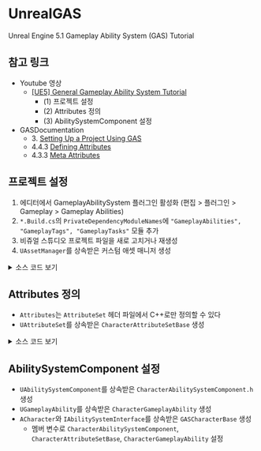 # UnrealGAS
Unreal Engine 5.1 Gameplay Ability System (GAS) Tutorial

## 참고 링크
- Youtube 영상
  - [[UE5] General Gameplay Ability System Tutorial](https://www.youtube.com/watch?v=LxT8Fc2ejgI&list=PLuS6-Pdt2hhYGZkME7K7ZDT2qf4vbY5c3)
    - (1) 프로젝트 설정
	- (2) Attributes 정의
	- (3) AbilitySystemComponent 설정
- GASDocumentation
  - 3\. [Setting Up a Project Using GAS](https://github.com/tranek/GASDocumentation#setup)
  - 4.4.3 [Defining Attributes](https://github.com/tranek/GASDocumentation#concepts-as-attributes)
  - 4.3.3 [Meta Attributes](https://github.com/tranek/GASDocumentation#concepts-a-meta)

## 프로젝트 설정
1. 에디터에서 GameplayAbilitySystem 플러그인 활성화 (편집 > 플러그인 > Gameplay > Gameplay Abilities)
2. `*.Build.cs`의 `PrivateDependencyModuleNames`에 `"GameplayAbilities", "GameplayTags", "GameplayTasks"` 모듈 추가
3. 비쥬얼 스튜디오 프로젝트 파일을 새로 고치거나 재생성
4. `UAssetManager`를 상속받은 커스텀 애셋 매니저 생성

<details>
<summary>소스 코드 보기</summary>
<div markdown="1">

*.Build.cs
```cpp
// Copyright Epic Games, Inc. All Rights Reserved.

using UnrealBuildTool;

public class UnrealGAS : ModuleRules
{
	public UnrealGAS(ReadOnlyTargetRules Target) : base(Target)
	{
		PCHUsage = PCHUsageMode.UseExplicitOrSharedPCHs;

		// Default Modules
		PublicDependencyModuleNames.AddRange(new string[] { "Core", "CoreUObject", "Engine", "InputCore", "HeadMountedDisplay", "EnhancedInput" });
		
		// Additional Modules for GAS
		PrivateDependencyModuleNames.AddRange(new string[]
		{
			"GameplayAbilities",
			"GameplayTags",
			"GameplayTasks"
		});
	}
	
}
```

GASAssetManager.h
```cpp
// Fill out your copyright notice in the Description page of Project Settings.

#pragma once

#include "CoreMinimal.h"
#include "Engine/AssetManager.h"
#include "GASAssetManager.generated.h"

/**
 * 
 */
UCLASS()
class UNREALGAS_API UGASAssetManager : public UAssetManager
{
	GENERATED_BODY()

public:
	virtual void StartInitialLoading() override;
};
```

GASAssetManager.cpp
```cpp
// Fill out your copyright notice in the Description page of Project Settings.

#include "GASAssetManager.h"
#include "AbilitySystemGlobals.h"

void UGASAssetManager::StartInitialLoading()
{
	Super::StartInitialLoading();
	UAbilitySystemGlobals::Get().InitGlobalData();
}

```

DefaultEngine.ini
```cpp
[/Script/Engine.Engine]
+ActiveGameNameRedirects=(OldGameName="TP_ThirdPerson",NewGameName="/Script/UnrealGAS")
+ActiveGameNameRedirects=(OldGameName="/Script/TP_ThirdPerson",NewGameName="/Script/UnrealGAS")
+ActiveClassRedirects=(OldClassName="TP_ThirdPersonGameMode",NewClassName="UnrealGASGameMode")
+ActiveClassRedirects=(OldClassName="TP_ThirdPersonCharacter",NewClassName="UnrealGASCharacter")
AssetManagerClassName=/Script/UnrealGAS.GASAssetManager
```
</div>
</details>

## Attributes 정의
- `Attributes`는 `AttributeSet` 헤더 파일에서 C++로만 정의할 수 있다
- `UAttributeSet`를 상속받은 `CharacterAttributeSetBase` 생성

<details>
<summary>소스 코드 보기</summary>
<div markdown="2">

CharacterAttributeSetBase.h
```cpp
// Fill out your copyright notice in the Description page of Project Settings.

#pragma once

#include "CoreMinimal.h"
#include "AttributeSet.h"
#include "AbilitySystemComponent.h"
#include "CharacterAttributeSetBase.generated.h"

// Uses macros from AttributeSet.h
#define ATTRIBUTE_ACCESSORS(ClassName, PropertyName) \
GAMEPLAYATTRIBUTE_PROPERTY_GETTER(ClassName, PropertyName) \
GAMEPLAYATTRIBUTE_VALUE_GETTER(PropertyName) \
GAMEPLAYATTRIBUTE_VALUE_SETTER(PropertyName) \
GAMEPLAYATTRIBUTE_VALUE_INITTER(PropertyName)

/**
 * 
 */
UCLASS()
class UNREALGAS_API UCharacterAttributeSetBase : public UAttributeSet
{
	GENERATED_BODY()

public:
	UPROPERTY(BlueprintReadOnly, Category = "Health", ReplicatedUsing = OnRep_Health)
	FGameplayAttributeData Health;
	ATTRIBUTE_ACCESSORS(UCharacterAttributeSetBase, Health)

	UPROPERTY(BlueprintReadOnly, Category = "Health", ReplicatedUsing = OnRep_MaxHealth)
	FGameplayAttributeData MaxHealth;
	ATTRIBUTE_ACCESSORS(UCharacterAttributeSetBase, MaxHealth)

	UPROPERTY(BlueprintReadOnly, Category = "Mana", ReplicatedUsing = OnRep_Mana)
	FGameplayAttributeData Mana;
	ATTRIBUTE_ACCESSORS(UCharacterAttributeSetBase, Mana)

	UPROPERTY(BlueprintReadOnly, Category = "Mana", ReplicatedUsing = OnRep_MaxMana)
	FGameplayAttributeData MaxMana;
	ATTRIBUTE_ACCESSORS(UCharacterAttributeSetBase, MaxMana)

	// Damage is meta attribute used by the DamageExecution on calculate final damage, which then turns...
	// Temporary value that only exists on the Server. Not replicated.
	UPROPERTY(BlueprintReadOnly, Category = "Damage")
	FGameplayAttributeData Damage;
	ATTRIBUTE_ACCESSORS(UCharacterAttributeSetBase, Damage)

	UFUNCTION()
	virtual void OnRep_Health(const FGameplayAttributeData& OldHealth);
	UFUNCTION()
	virtual void OnRep_MaxHealth(const FGameplayAttributeData& OldHealth);
	UFUNCTION()
	virtual void OnRep_Mana(const FGameplayAttributeData& OldHealth);
	UFUNCTION()
	virtual void OnRep_MaxMana(const FGameplayAttributeData& OldHealth);

	virtual void GetLifetimeReplicatedProps(TArray<FLifetimeProperty>& OutLifetimeProps) const override;
};

```
CharacterAttributeSetBase.cpp
```cpp
// Fill out your copyright notice in the Description page of Project Settings.


#include "Character/Abilities/AttributeSets/CharacterAttributeSetBase.h"
#include "Net/UnrealNetwork.h"

void UCharacterAttributeSetBase::OnRep_Health(const FGameplayAttributeData& OldHealth)
{
	GAMEPLAYATTRIBUTE_REPNOTIFY(UCharacterAttributeSetBase, Health, OldHealth);
}

void UCharacterAttributeSetBase::OnRep_MaxHealth(const FGameplayAttributeData& OldHealth)
{
	GAMEPLAYATTRIBUTE_REPNOTIFY(UCharacterAttributeSetBase, MaxHealth, OldHealth);
}

void UCharacterAttributeSetBase::OnRep_Mana(const FGameplayAttributeData& OldHealth)
{
	GAMEPLAYATTRIBUTE_REPNOTIFY(UCharacterAttributeSetBase, Mana, OldHealth);
}

void UCharacterAttributeSetBase::OnRep_MaxMana(const FGameplayAttributeData& OldHealth)
{
	GAMEPLAYATTRIBUTE_REPNOTIFY(UCharacterAttributeSetBase, MaxMana, OldHealth);
}

void UCharacterAttributeSetBase::GetLifetimeReplicatedProps(TArray<FLifetimeProperty>& OutLifetimeProps) const
{
	Super::GetLifetimeReplicatedProps(OutLifetimeProps);

	DOREPLIFETIME_CONDITION_NOTIFY(UCharacterAttributeSetBase, Health, COND_None, REPNOTIFY_Always);
	DOREPLIFETIME_CONDITION_NOTIFY(UCharacterAttributeSetBase, MaxHealth, COND_None, REPNOTIFY_Always);
	DOREPLIFETIME_CONDITION_NOTIFY(UCharacterAttributeSetBase, Mana, COND_None, REPNOTIFY_Always);
	DOREPLIFETIME_CONDITION_NOTIFY(UCharacterAttributeSetBase, MaxMana, COND_None, REPNOTIFY_Always);
}

```

</div>
</details>

## AbilitySystemComponent 설정
- `UAbilitySystemComponent`를 상속받은 `CharacterAbilitySystemComponent.h` 생성
- `UGameplayAbility`를 상속받은 `CharacterGameplayAbility` 생성
- `ACharacter`와 `IAbilitySystemInterface`를 상속받은 `GASCharacterBase` 생성
  - 멤버 변수로 `CharacterAbilitySystemComponent`, `CharacterAttributeSetBase`, `CharacterGameplayAbility` 설정